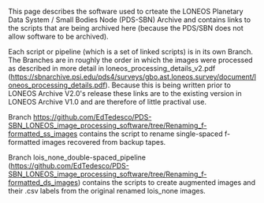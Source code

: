 This page describes the software used to crteate the LONEOS Planetary Data System / Small Bodies Node (PDS-SBN) Archive and contains links to the scripts that are being archived here (because the PDS/SBN does not allow software to be archived). 

Each script or pipeline (which is a set of linked scripts) is in its own Branch. The Branches are in roughly the order in which the images were processed as described in more detail in loneos_processing_details_v2.pdf (https://sbnarchive.psi.edu/pds4/surveys/gbo.ast.loneos.survey/document/loneos_processing_details.pdf). Because this is being written prior to LONEOS Archive V2.0's release these links are to the existing version in LONEOS Archive V1.0 and are therefore of little practival use.

Branch https://github.com/EdTedesco/PDS-SBN_LONEOS_image_processing_software/tree/Renaming_f-formatted_ss_images contains the script to rename single-spaced f-formatted images recovered from backup tapes.

Branch lois_none_double-spaced_pipeline (https://github.com/EdTedesco/PDS-SBN_LONEOS_image_processing_software/tree/Renaming_f-formatted_ds_images) contains the scripts to create augmented images and their .csv labels from the original renamed lois_none images.
